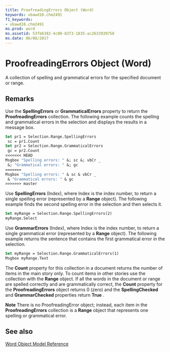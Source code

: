 ```yaml
---
title: ProofreadingErrors Object (Word)
keywords: vbawd10.chm2491
f1_keywords:
- vbawd10.chm2491
ms.prod: word
ms.assetid: 53fb6382-4c08-83f3-1835-ac2633939758
ms.date: 06/08/2017
---
```



# ProofreadingErrors Object (Word)

A collection of spelling and grammatical errors for the specified document or range.


## Remarks

Use the  **SpellingErrors** or **GrammaticalErrors** property to return the **ProofreadingErrors** collection. The following example counts the spelling and grammatical errors in the selection and displays the results in a message box.


```vb
Set pr1 = Selection.Range.SpellingErrors 
 sc = pr1.Count 
Set pr2 = Selection.Range.GrammaticalErrors 
 gc = pr2.Count 
<<<<<<< HEAD
Msgbox "Spelling errors: " &; sc &; vbCr _ 
 &; "Grammatical errors: " &; gc
=======
Msgbox "Spelling errors: " & sc & vbCr _ 
 & "Grammatical errors: " & gc
>>>>>>> master
```

Use  **SpellingErrors** (Index), where Index is the index number, to return a single spelling error (represented by a **Range** object). The following example finds the second spelling error in the selection and then selects it.




```vb
Set myRange = Selection.Range.SpellingErrors(2) 
myRange.Select
```

Use  **GrammarErrors** (Index), where Index is the index number, to return a single grammatical error (represented by a **Range** object). The following example returns the sentence that contains the first grammatical error in the selection.




```vb
Set myRange = Selection.Range.GrammaticalErrors(1) 
Msgbox myRange.Text
```

The  **Count** property for this collection in a document returns the number of items in the main story only. To count items in other stories use the collection with the **Range** object. If all the words in the document or range are spelled correctly and are grammatically correct, the **Count** property for the **ProofreadingErrors** object returns 0 (zero) and the **SpellingChecked** and **GrammarChecked** properties return **True** .


 **Note**  There is no ProofreadingError object; instead, each item in the  **ProofreadingErrors** collection is a **Range** object that represents one spelling or grammatical error.


## See also



[Word Object Model Reference](./overview/Word/object-model.md)

